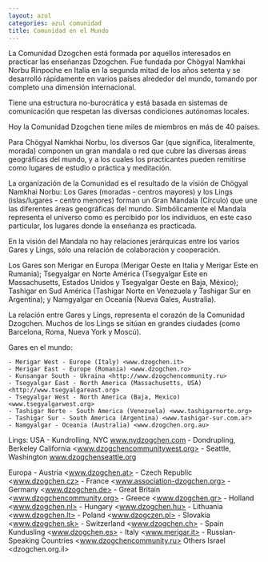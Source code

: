 ```yaml
---
layout: azul
categories: azul comunidad
title: Comunidad en el Mundo
---
```

La Comunidad Dzogchen está formada por aquellos interesados en practicar las enseñanzas Dzogchen. Fue fundada por Chögyal Namkhai Norbu Rinpoche en Italia en la segunda mitad de los años setenta y se desarrolló rápidamente en varios países alrededor del mundo, tomando por completo una dimensión internacional.

Tiene una estructura no-burocrática y está basada en sistemas de comunicación que respetan las diversas condiciones autónomas locales. 

Hoy la Comunidad Dzogchen tiene miles de miembros en más de 40 países.

Para Chögyal Namkhai Norbu, los diversos Gar (que significa, literalmente, morada) componen un gran mandala o red que cubre las diversas áreas geográficas del mundo, y a los cuales los practicantes pueden remitirse como   lugares de estudio o práctica y meditación.

La organización de la Comunidad es el resultado de la visión de Chögyal Namkhai Norbu: Los Gares (moradas - centros mayores) y los Lings (islas/lugares - centro menores) forman un Gran Mandala (Círculo) que une las diferentes áreas geográficas del mundo. Simbólicamente el Mandala representa el universo como es percibido por los individuos, en este caso particular, los lugares donde la enseñanza es practicada.

En la visión del Mandala no hay relaciones jerárquicas entre los varios Gares y Lings, sólo una relación de colaboración y cooperación.

Los Gares son Merigar en Europa (Merigar Oeste en Italia y Merigar Este en Rumania); Tsegyalgar en Norte América (Tsegyalgar Este en Massachusetts, Estados Unidos y Tsegyalgar Oeste en Baja, México); Tashigar en Sud América (Tashigar Norte en Venezuela y Tashigar Sur en Argentina); y Namgyalgar en Oceanía (Nueva Gales, Australia).

La relación entre  Gares y Lings, representa el corazón de la Comunidad Dzogchen. Muchos de los Lings se sitúan en grandes ciudades (como Barcelona, Roma, Nueva York y Moscú).

 
Gares en el mundo:

	- Merigar West - Europe (Italy) <www.dzogchen.it>
	- Merigar East - Europe (Romania) <www.dzogchen.ro>
	- Kunsangar South - Ukraina <http://www.dzogchencommunity.ru>
	- Tsegyalgar East - North America (Massachusetts, USA) <http://www.tsegyalgareast.org>
	- Tsegyalgar West - North America (Baja, Mexico) <www.tsegyalgarwest.org>
	- Tashigar Norte - South America (Venezuela) <www.tashigarnorte.org>
	- Tashigar Sur - South America (Argentina) <www.tashigar-sur.com.ar>
	- Namgyalgar - Oceania (Australia) <www.dzogchen.org.au>
 
Lings:
USA
	- Kundrolling, NYC www.nydzogchen.com
	- Dondrupling, Berkeley California <www.dzogchencommunitywest.org>
	- Seattle, Washington www.dzogchenseattle.org
	 
Europa
	- Austria <www.dzogchen.at>
	- Czech Republic <www.dzogchen.cz>
	- France <www.association-dzogchen.org>
	- Germany <www.dzogchen.de>
	- Great Britain <www.dzogchencommunity.org>
	- Greece <www.dzogchen.gr>
	- Holland <www.dzogchen.nl>
	- Hungary <www.dzogchen.hu>
	- Lithuania <www.dzogchen.lt>
	- Poland <www.dzogczen.pl>
	- Slovakia <www.dzogchen.sk>
	- Switzerland <www.dzogchen.ch>
	- Spain Kundusling <www.dzogchen.es>
	- Italy <www.merigar.it>
	- Russian-Speaking Countries <www.dzogchencommunity.ru>
Others
	Israel <dzogchen.org.il>